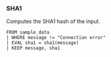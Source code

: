 <!--
This is generated by ESQL’s AbstractFunctionTestCase. Do no edit it. See ../README.md for how to regenerate it.
-->

### SHA1
Computes the SHA1 hash of the input.

```
FROM sample_data
| WHERE message != "Connection error"
| EVAL sha1 = sha1(message)
| KEEP message, sha1
```
